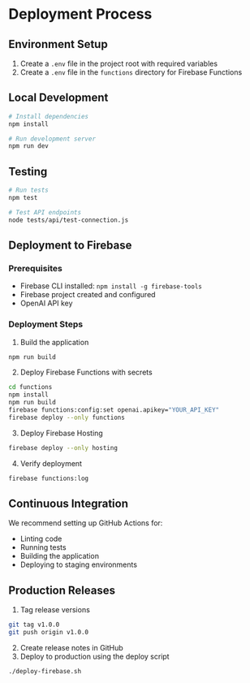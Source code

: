 # Deployment Process

## Environment Setup

1. Create a `.env` file in the project root with required variables
2. Create a `.env` file in the `functions` directory for Firebase Functions

## Local Development

```bash
# Install dependencies
npm install

# Run development server
npm run dev
```

## Testing

```bash
# Run tests
npm test

# Test API endpoints
node tests/api/test-connection.js
```

## Deployment to Firebase

### Prerequisites
- Firebase CLI installed: `npm install -g firebase-tools`
- Firebase project created and configured
- OpenAI API key

### Deployment Steps

1. Build the application
```bash
npm run build
```

2. Deploy Firebase Functions with secrets
```bash
cd functions
npm install
npm run build
firebase functions:config:set openai.apikey="YOUR_API_KEY"
firebase deploy --only functions
```

3. Deploy Firebase Hosting
```bash
firebase deploy --only hosting
```

4. Verify deployment
```bash
firebase functions:log
```

## Continuous Integration

We recommend setting up GitHub Actions for:
- Linting code
- Running tests
- Building the application
- Deploying to staging environments

## Production Releases

1. Tag release versions
```bash
git tag v1.0.0
git push origin v1.0.0
```

2. Create release notes in GitHub
3. Deploy to production using the deploy script
```bash
./deploy-firebase.sh
```